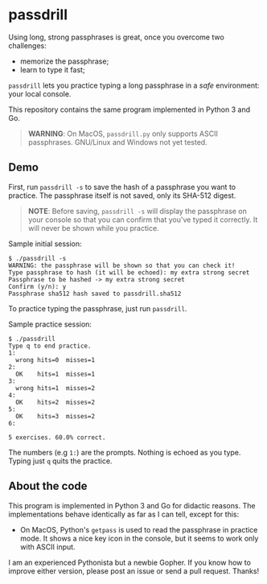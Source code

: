 # passdrill

Using long, strong passphrases is great, once you overcome two challenges:

* memorize the passphrase;
* learn to type it fast;

`passdrill` lets you practice typing a long passphrase in a *safe* environment: your local console.

This repository contains the same program implemented in Python 3 and Go.

> **WARNING**: On MacOS, `passdrill.py` only supports ASCII passphrases. GNU/Linux and Windows not yet tested.


## Demo

First, run `passdrill -s` to save the hash of a passphrase you want to practice. The passphrase itself is not saved, only its SHA-512 digest.

>  **NOTE**: Before saving, `passdrill -s` will display the passphrase on your console so that you can confirm that you've typed it correctly. It will never be shown while you practice.

Sample initial session:

```
$ ./passdrill -s
WARNING: the passphrase will be shown so that you can check it!
Type passphrase to hash (it will be echoed): my extra strong secret       
Passphrase to be hashed -> my extra strong secret
Confirm (y/n): y
Passphrase sha512 hash saved to passdrill.sha512
```

To practice typing the passphrase, just run `passdrill`.

Sample practice session:

```
$ ./passdrill
Type q to end practice.
1:
  wrong	hits=0	misses=1
2:
  OK	hits=1	misses=1
3:
  wrong	hits=1	misses=2
4:
  OK	hits=2	misses=2
5:
  OK	hits=3	misses=2
6:

5 exercises. 60.0% correct.
```

The numbers (e.g `1:`) are the prompts. Nothing is echoed as you type. Typing just `q` quits the practice.

## About the code

This program is implemented in Python 3 and Go for didactic reasons. The implementations behave identically as far as I can tell, except for this:

* On MacOS, Python's `getpass` is used to read the passphrase in practice mode. It shows a nice key icon in the console, but it seems to work only with ASCII input.

I am an experienced Pythonista but a newbie Gopher. If you know how to improve either version, please post an issue or send a pull request. Thanks!
